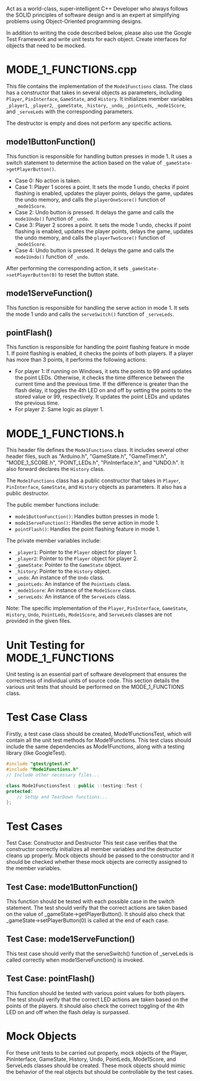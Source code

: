 Act as a world-class, super-intelligent C++ Developer who always follows the SOLID principles of software design and is an expert at simplifying problems using Object-Oriented programming designs.

In addition to writing the code described below, please also use the Google Test Framework and write unit tests for each object.  Create interfaces for objects that need to be mocked.

# MODE_1_FUNCTIONS.cpp

This file contains the implementation of the `Mode1Functions` class. The class has a constructor that takes in several objects as parameters, including `Player`, `PinInterface`, `GameState`, and `History`. It initializes member variables `_player1`, `_player2`, `_gameState`, `_history`, `_undo`, `_pointLeds`, `_mode1Score`, and `_serveLeds` with the corresponding parameters.

The destructor is empty and does not perform any specific actions.

## mode1ButtonFunction()

This function is responsible for handling button presses in mode 1. It uses a switch statement to determine the action based on the value of `_gameState->getPlayerButton()`. 

- Case 0: No action is taken.
- Case 1: Player 1 scores a point. It sets the mode 1 undo, checks if point flashing is enabled, updates the player points, delays the game, updates the undo memory, and calls the `playerOneScore()` function of `_mode1Score`.
- Case 2: Undo button is pressed. It delays the game and calls the `mode1Undo()` function of `_undo`.
- Case 3: Player 2 scores a point. It sets the mode 1 undo, checks if point flashing is enabled, updates the player points, delays the game, updates the undo memory, and calls the `playerTwoScore()` function of `_mode1Score`.
- Case 4: Undo button is pressed. It delays the game and calls the `mode1Undo()` function of `_undo`.

After performing the corresponding action, it sets `_gameState->setPlayerButton(0)` to reset the button state.

## mode1ServeFunction()

This function is responsible for handling the serve action in mode 1. It sets the mode 1 undo and calls the `serveSwitch()` function of `_serveLeds`.

## pointFlash()

This function is responsible for handling the point flashing feature in mode 1. If point flashing is enabled, it checks the points of both players. If a player has more than 3 points, it performs the following actions:

- For player 1: If running on Windows, it sets the points to 99 and updates the point LEDs. Otherwise, it checks the time difference between the current time and the previous time. If the difference is greater than the flash delay, it toggles the 4th LED on and off by setting the points to the stored value or 99, respectively. It updates the point LEDs and updates the previous time.
- For player 2: Same logic as player 1.

# MODE_1_FUNCTIONS.h

This header file defines the `Mode1Functions` class. It includes several other header files, such as "Arduino.h", "GameState.h", "GameTimer.h", "MODE_1_SCORE.h", "POINT_LEDs.h", "PinInterface.h", and "UNDO.h". It also forward declares the `History` class.

The `Mode1Functions` class has a public constructor that takes in `Player`, `PinInterface`, `GameState`, and `History` objects as parameters. It also has a public destructor.

The public member functions include:
- `mode1ButtonFunction()`: Handles button presses in mode 1.
- `mode1ServeFunction()`: Handles the serve action in mode 1.
- `pointFlash()`: Handles the point flashing feature in mode 1.

The private member variables include:
- `_player1`: Pointer to the `Player` object for player 1.
- `_player2`: Pointer to the `Player` object for player 2.
- `_gameState`: Pointer to the `GameState` object.
- `_history`: Pointer to the `History` object.
- `_undo`: An instance of the `Undo` class.
- `_pointLeds`: An instance of the `PointLeds` class.
- `_mode1Score`: An instance of the `Mode1Score` class.
- `_serveLeds`: An instance of the `ServeLeds` class.

Note: The specific implementation of the `Player`, `PinInterface`, `GameState`, `History`, `Undo`, `PointLeds`, `Mode1Score`, and `ServeLeds` classes are not provided in the given files.

# Unit Testing for MODE_1_FUNCTIONS
Unit testing is an essential part of software development that ensures the correctness of individual units of source code. This section details the various unit tests that should be performed on the MODE_1_FUNCTIONS class.

# Test Case Class
Firstly, a test case class should be created, Mode1FunctionsTest, which will contain all the unit test methods for Mode1Functions. This test class should include the same dependencies as Mode1Functions, along with a testing library (like GoogleTest).

```cpp
#include "gtest/gtest.h"
#include "Mode1Functions.h"
// Include other necessary files...

class Mode1FunctionsTest : public ::testing::Test {
protected:
    // SetUp and TearDown functions...
};
```

# Test Cases
Test Case: Constructor and Destructor
This test case verifies that the constructor correctly initializes all member variables and the destructor cleans up properly. Mock objects should be passed to the constructor and it should be checked whether these mock objects are correctly assigned to the member variables.

## Test Case: mode1ButtonFunction()
This function should be tested with each possible case in the switch statement. The test should verify that the correct actions are taken based on the value of _gameState->getPlayerButton(). It should also check that _gameState->setPlayerButton(0) is called at the end of each case.

## Test Case: mode1ServeFunction()
This test case should verify that the serveSwitch() function of _serveLeds is called correctly when mode1ServeFunction() is invoked.

## Test Case: pointFlash()
This function should be tested with various point values for both players. The test should verify that the correct LED actions are taken based on the points of the players. It should also check the correct toggling of the 4th LED on and off when the flash delay is surpassed.

# Mock Objects
For these unit tests to be carried out properly, mock objects of the Player, PinInterface, GameState, History, Undo, PointLeds, Mode1Score, and ServeLeds classes should be created. These mock objects should mimic the behavior of the real objects but should be controllable by the test cases.